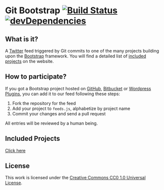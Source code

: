 # Git Bootstrap [![Build Status](https://secure.travis-ci.org/gitbootstrap/repository.svg)](http://travis-ci.org/gitbootstrap/repository) [![devDependencies](https://david-dm.org/gitbootstrap/repository/dev-status.svg)](https://david-dm.org/gitbootstrap/repository#info=devDependencies)

## What is it?
A [Twitter](http://twitter.com/gitbootstrap) feed triggered by Git commits to one of the many projects building upon the [Bootstrap](http://getbootstrap.com/) framework. You will find a detailed list of [included projects](http://gitbootstrap.github.io/repository/index.html#projects) on the website.

## How to participate?

If you got a Bootstrap project hosted on [GitHub](https://github.com), [Bitbucket](https://bitbucket.org/) or [Wordpress Plugins](https://wordpress.org/plugins/), you can add it to our feed following these steps:

1. Fork the repository for the feed
2. Add your project to `feeds.js`, alphabetize by project name
3. Commit your changes and send a pull request

All entries will be reviewed by a human being.

## Included Projects

[Click here](http://gitbootstrap.github.io/repository/index.html#projects)

## License

This work is licensed under the [Creative Commons CC0 1.0 Universal License](http://creativecommons.org/publicdomain/zero/1.0/legalcode).